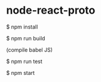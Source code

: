 # node-react-proto

$ npm install

$ npm run build

(compile babel JS)

$ npm run test


$ npm start

